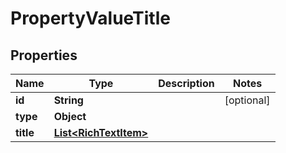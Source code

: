 

# PropertyValueTitle


## Properties

| Name | Type | Description | Notes |
|------------ | ------------- | ------------- | -------------|
|**id** | **String** |  |  [optional] |
|**type** | **Object** |  |  |
|**title** | [**List&lt;RichTextItem&gt;**](RichTextItem.md) |  |  |



